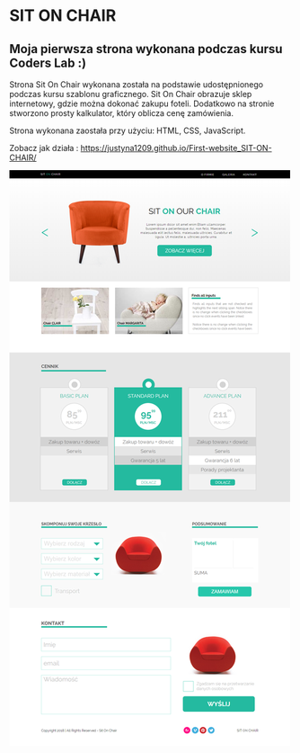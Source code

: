 
# SIT ON CHAIR

## Moja pierwsza strona wykonana podczas kursu Coders Lab :)

Strona Sit On Chair wykonana została na podstawie udostępnionego podczas kursu szablonu graficznego. 
Sit On Chair obrazuje sklep internetowy, gdzie można dokonać zakupu foteli. Dodatkowo na stronie stworzono prosty kalkulator,
który oblicza cenę zamówienia.

Strona wykonana zaostała przy użyciu:
HTML,
CSS,
JavaScript.

Zobacz jak działa : https://justyna1209.github.io/First-website_SIT-ON-CHAIR/


![SIT ON CHAIR](./images/strona.png) 
